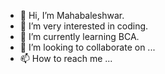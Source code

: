 - 👋 Hi, I’m Mahabaleshwar.
- 👀 I’m very interested in coding.
- 🌱 I’m currently learning BCA.
- 💞️ I’m looking to collaborate on ...
- 📫 How to reach me ...

<!---
MahabaleshwarB/MahabaleshwarB is a ✨ special ✨ repository because its `README.md` (this file) appears on your GitHub profile.
You can click the Preview link to take a look at your changes.
--->

